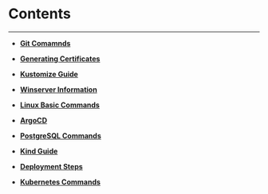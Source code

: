 # Contents
---
- **[Git Comamnds](./Git-commands.md)**

- **[Generating Certificates](./certificate.md)**

- **[Kustomize Guide](./Kustomize-guide.md)**

- **[Winserver Information](./Winserver-information.md)**

- **[Linux Basic Commands](./linux-basic-commands.md)**

- **[ArgoCD](./argocd.md)**

- **[PostgreSQL Commands](./postgresql-commands.md)**

- **[Kind Guide](./kind-guide.md)**

- **[Deployment Steps](./deployment-steps.md)**

- **[Kubernetes Commands](./kubernetes-commands.md)**